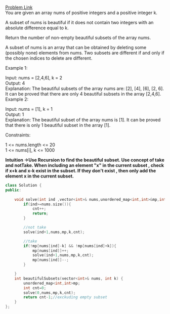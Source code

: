 [Problem Link](https://leetcode.com/problems/the-number-of-beautiful-subsets/description/?envType=daily-question&envId=2024-05-23)<br>
You are given an array nums of positive integers and a positive integer k.

A subset of nums is beautiful if it does not contain two integers with an absolute difference equal to k.

Return the number of non-empty beautiful subsets of the array nums.<br>

A subset of nums is an array that can be obtained by deleting some (possibly none) elements from nums. Two subsets are different if and only if the chosen indices to delete are different.<br>

 

Example 1:<br>

Input: nums = [2,4,6], k = 2<br>
Output: 4<br>
Explanation: The beautiful subsets of the array nums are: [2], [4], [6], [2, 6].
It can be proved that there are only 4 beautiful subsets in the array [2,4,6].<br>
Example 2:<br>

Input: nums = [1], k = 1<br>
Output: 1<br>
Explanation: The beautiful subset of the array nums is [1].
It can be proved that there is only 1 beautiful subset in the array [1].<br>
 

Constraints:<br>

1 <= nums.length <= 20<br>
1 <= nums[i], k <= 1000<br>

__Intuition ->Use Recursion to find the beautiful subset. Use concept of take and notTake. When including an element "x" in the current subset , check if x+k and x-k exist in the subset. If they don't exist , then only add the element x in the current subset.__

```C++
class Solution {
public:
    
    void solve(int ind ,vector<int>& nums,unordered_map<int,int>&mp,int k,int& cnt ){
        if(ind>=nums.size()){
            cnt++;
            return;
        }

        //not take
        solve(ind+1,nums,mp,k,cnt);

        //take
        if(!mp[nums[ind]-k] && !mp[nums[ind]+k]){
            mp[nums[ind]]++;
            solve(ind+1,nums,mp,k,cnt);
            mp[nums[ind]]--;
        }

    }
    int beautifulSubsets(vector<int>& nums, int k) {
        unordered_map<int,int>mp;
        int cnt=0;
        solve(0,nums,mp,k,cnt);
        return cnt-1;//exckuding empty subset
    }
};
```
